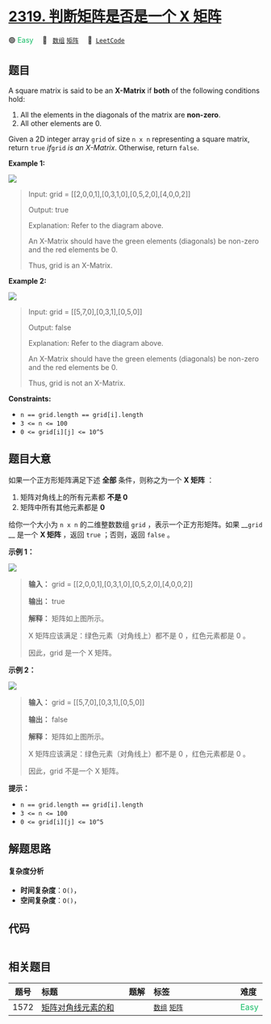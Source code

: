 # [2319. 判断矩阵是否是一个 X 矩阵](https://leetcode.com/problems/check-if-matrix-is-x-matrix)

🟢 <font color=#15bd66>Easy</font>&emsp; 🔖&ensp; [`数组`](/leetcode-js/outline/tag/array.md) [`矩阵`](/leetcode-js/outline/tag/matrix.md)&emsp; 🔗&ensp;[`LeetCode`](https://leetcode.com/problems/check-if-matrix-is-x-matrix)

## 题目

A square matrix is said to be an **X-Matrix** if **both** of the following
conditions hold:

  1. All the elements in the diagonals of the matrix are **non-zero**.
  2. All other elements are 0.

Given a 2D integer array `grid` of size `n x n` representing a square matrix,
return `true` _if_`grid` _is an X-Matrix_. Otherwise, return `false`.



**Example 1:**

![](https://assets.leetcode.com/uploads/2022/05/03/ex1.jpg)

> Input: grid = [[2,0,0,1],[0,3,1,0],[0,5,2,0],[4,0,0,2]]
> 
> Output: true
> 
> Explanation: Refer to the diagram above. 
> 
> An X-Matrix should have the green elements (diagonals) be non-zero and the red elements be 0.
> 
> Thus, grid is an X-Matrix.

**Example 2:**

![](https://assets.leetcode.com/uploads/2022/05/03/ex2.jpg)

> Input: grid = [[5,7,0],[0,3,1],[0,5,0]]
> 
> Output: false
> 
> Explanation: Refer to the diagram above.
> 
> An X-Matrix should have the green elements (diagonals) be non-zero and the red elements be 0.
> 
> Thus, grid is not an X-Matrix.

**Constraints:**

  * `n == grid.length == grid[i].length`
  * `3 <= n <= 100`
  * `0 <= grid[i][j] <= 10^5`


## 题目大意

如果一个正方形矩阵满足下述 **全部** 条件，则称之为一个 **X 矩阵** ：

  1. 矩阵对角线上的所有元素都 **不是 0**
  2. 矩阵中所有其他元素都是 **0**

给你一个大小为 `n x n` 的二维整数数组 `grid` ，表示一个正方形矩阵。如果 __`grid` __ 是一个 **X 矩阵** ，返回
`true` ；否则，返回 `false` 。



**示例 1：**

![](https://assets.leetcode.com/uploads/2022/05/03/ex1.jpg)

> 
> 
> 
> 
> 
> **输入：** grid = [[2,0,0,1],[0,3,1,0],[0,5,2,0],[4,0,0,2]]
> 
> **输出：** true
> 
> **解释：** 矩阵如上图所示。
> 
> X 矩阵应该满足：绿色元素（对角线上）都不是 0 ，红色元素都是 0 。
> 
> 因此，grid 是一个 X 矩阵。
> 
> 

**示例 2：**

![](https://assets.leetcode.com/uploads/2022/05/03/ex2.jpg)

> 
> 
> 
> 
> 
> **输入：** grid = [[5,7,0],[0,3,1],[0,5,0]]
> 
> **输出：** false
> 
> **解释：** 矩阵如上图所示。
> 
> X 矩阵应该满足：绿色元素（对角线上）都不是 0 ，红色元素都是 0 。
> 
> 因此，grid 不是一个 X 矩阵。
> 
> 



**提示：**

  * `n == grid.length == grid[i].length`
  * `3 <= n <= 100`
  * `0 <= grid[i][j] <= 10^5`


## 解题思路

#### 复杂度分析

- **时间复杂度**：`O()`，
- **空间复杂度**：`O()`，

## 代码

```javascript

```

## 相关题目

<!-- prettier-ignore -->
| 题号 | 标题 | 题解 | 标签 | 难度 |
| :------: | :------ | :------: | :------ | :------ |
| 1572 | [矩阵对角线元素的和](https://leetcode.com/problems/matrix-diagonal-sum) |  |  [`数组`](/leetcode-js/outline/tag/array.md) [`矩阵`](/leetcode-js/outline/tag/matrix.md) | <font color=#15bd66>Easy</font> |

<style>
.blue {
    background-color: #096dd9;
    padding: 0.25rem 0.5rem;
    margin: 0;
    font-size: 0.85em;
    border-radius: 3px;
    color: white;
    font-weight: 500;
}
table th:first-of-type { width: 10%; }
table th:nth-of-type(2) { width: 35%; }
table th:nth-of-type(3) { width: 10%; }
table th:nth-of-type(4) { width: 35%; }
table th:nth-of-type(5) { width: 10%; }
</style>
